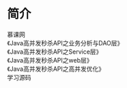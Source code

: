 简介 
====

慕课网<br/>
《Java高并发秒杀API之业务分析与DAO层》<br/>
《Java高并发秒杀API之Service层》<br/>
《Java高并发秒杀API之web层》<br/>
《Java高并发秒杀API之高并发优化》<br/>
学习源码